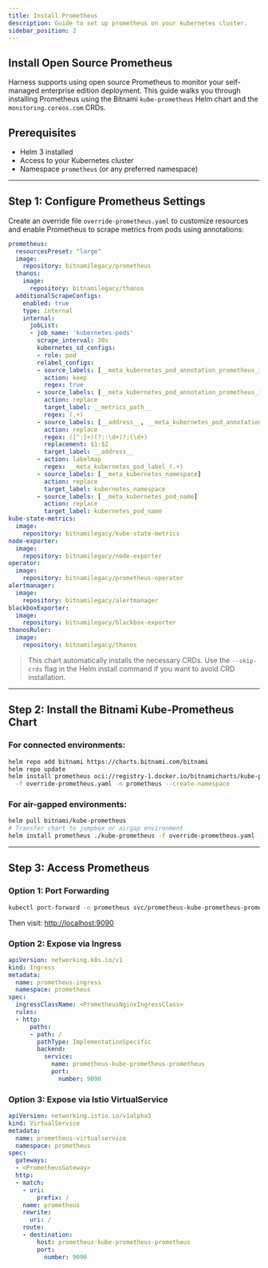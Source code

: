 ```yaml
---
title: Install Prometheus
description: Guide to set up prometheus on your kubernetes cluster. 
sidebar_position: 2
---
```


## Install Open Source Prometheus

Harness supports using open source Prometheus to monitor your self-managed enterprise edition deployment. This guide walks you through installing Prometheus using the Bitnami `kube-prometheus` Helm chart and the `monitoring.coreos.com` CRDs.

## Prerequisites

- Helm 3 installed
- Access to your Kubernetes cluster
- Namespace `prometheus` (or any preferred namespace)

---

## Step 1: Configure Prometheus Settings

Create an override file `override-prometheus.yaml` to customize resources and enable Prometheus to scrape metrics from pods using annotations:

```yaml
prometheus:
  resourcesPreset: "large"
  image:
    repository: bitnamilegacy/prometheus
  thanos:
    image:
      repository: bitnamilegacy/thanos
  additionalScrapeConfigs:
    enabled: true
    type: internal
    internal:
      jobList:
      - job_name: 'kubernetes-pods'
        scrape_interval: 30s
        kubernetes_sd_configs:
        - role: pod
        relabel_configs:
        - source_labels: [__meta_kubernetes_pod_annotation_prometheus_io_scrape]
          action: keep
          regex: true
        - source_labels: [__meta_kubernetes_pod_annotation_prometheus_io_path]
          action: replace
          target_label: __metrics_path__
          regex: (.+)
        - source_labels: [__address__, __meta_kubernetes_pod_annotation_prometheus_io_port]
          action: replace
          regex: ([^:]+)(?::\d+)?;(\d+)
          replacement: $1:$2
          target_label: __address__
        - action: labelmap
          regex: __meta_kubernetes_pod_label_(.+)
        - source_labels: [__meta_kubernetes_namespace]
          action: replace
          target_label: kubernetes_namespace
        - source_labels: [__meta_kubernetes_pod_name]
          action: replace
          target_label: kubernetes_pod_name
kube-state-metrics:
  image:
    repository: bitnamilegacy/kube-state-metrics
node-exporter:
  image:
    repository: bitnamilegacy/node-exporter
operator:
  image:
    repository: bitnamilegacy/prometheus-operator
alertmanager:
  image:
    repository: bitnamilegacy/alertmanager
blackboxExporter:
  image:
    repository: bitnamilegacy/blackbox-exporter
thanosRuler:
  image:
    repository: bitnamilegacy/thanos
```

> This chart automatically installs the necessary CRDs. Use the `--skip-crds` flag in the Helm install command if you want to avoid CRD installation.

---

## Step 2: Install the Bitnami Kube-Prometheus Chart

### For connected environments:

```bash
helm repo add bitnami https://charts.bitnami.com/bitnami
helm repo update
helm install prometheus oci://registry-1.docker.io/bitnamicharts/kube-prometheus \
  -f override-prometheus.yaml -n prometheus --create-namespace
```

### For air-gapped environments:

```bash
helm pull bitnami/kube-prometheus
# Transfer chart to jumpbox or airgap environment
helm install prometheus ./kube-prometheus -f override-prometheus.yaml -n prometheus --create-namespace
```

---

## Step 3: Access Prometheus

### Option 1: Port Forwarding
```bash
kubectl port-forward -n prometheus svc/prometheus-kube-prometheus-prometheus 9090:9090
```
Then visit: [http://localhost:9090](http://localhost:9090)

### Option 2: Expose via Ingress
```yaml
apiVersion: networking.k8s.io/v1
kind: Ingress
metadata:
  name: prometheus-ingress
  namespace: prometheus
spec:
  ingressClassName: <PrometheusNginxIngressClass>
  rules:
  - http:
      paths:
      - path: /
        pathType: ImplementationSpecific
        backend:
          service:
            name: prometheus-kube-prometheus-prometheus
            port:
              number: 9090
```

### Option 3: Expose via Istio VirtualService
```yaml
apiVersion: networking.istio.io/v1alpha3
kind: VirtualService
metadata:
  name: prometheus-virtualservice
  namespace: prometheus
spec:
  gateways:
  - <PrometheusGateway>
  http:
  - match:
    - uri:
        prefix: /
    name: prometheus
    rewrite:
      uri: /
    route:
    - destination:
        host: prometheus-kube-prometheus-prometheus
        port:
          number: 9090
```
